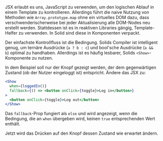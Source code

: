 JSX erlaubt es uns, JavaScript zu verwenden, um den logischen Ablauf in einem Template zu kontrollieren. Allerdings führt die naive Nutzung von Methoden wie `Array.prototype.map` ohne ein virtuelles DOM dazu, dass verschwenderischerweise bei jeder Aktualisierung alle DOM-Nodes neu erstellt werden. Stattdessen ist es in reaktiven Libraries gängig, Template-Helfer zu verwenden. In Solid sind diese in Komponenten verpackt.

Der einfachste Kontrollfluss ist die Bedingung. Solids Compiler ist intelligent genug, um ternäre Ausdrücke (`a ? b : c`) und bool'sche Ausdrücke (`a && b`) optimal zu handhaben. Allerdings ist es häufig lesbarer, Solids `<Show>`-Komponente zu nutzen.

In dem Beispiel soll nur der Knopf gezeigt werden, der dem gegenwärtigen Zustand (ob der Nutzer eingeloggt ist) entspricht. Ändere das JSX zu:
```jsx
<Show
  when={loggedIn()}
  fallback={() => <button onClick={toggle}>Log in</button>}
>
  <button onClick={toggle}>Log out</button>
</Show>
```
Das `fallback`-Prop fungiert als `else` und wird angezeigt, wenn die Bedingung, die an `when` übergeben wird, keinen `true` entsprechenden Wert enthält.

Jetzt wird das Drücken auf den Knopf dessen Zustand wie erwartet ändern.
